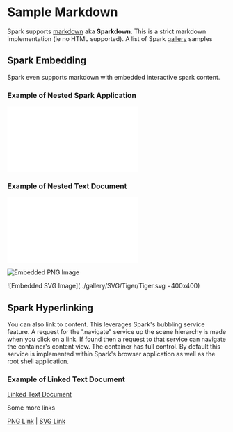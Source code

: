 # Sample Markdown
Spark supports [markdown](markdown.md) aka **Sparkdown**.  This is a strict markdown implementation (ie no HTML supported).  A list of Spark [gallery](../gallery/gallery.md) samples

## Spark Embedding
Spark even supports markdown with embedded interactive spark content.

### Example of Nested Spark Application
![Embedded Soark Application](../gallery/picturepile2.js)

### Example of Nested Text Document
![Embedded Text Document](loremipsum.txt)

![Embedded PNG Image](../gallery/images/banana.png)

![Embedded SVG Image](../gallery/SVG/Tiger/Tiger.svg =400x400)

## Spark Hyperlinking
You can also link to content.  This leverages Spark's bubbling service feature.  A request for the '.navigate" service up the scene hierarchy is made when you click on a link.  If found then a request to that service can navigate the container's content view. The container has full control.  By default this service is implemented within Spark's browser application as well as the root shell application.

### Example of Linked Text Document
[Linked Text Document](loremipsum.txt)

Some more links

[PNG Link](../gallery/images/banana.png) | [SVG Link](../gallery/SVG/Tiger/Tiger.svg)





